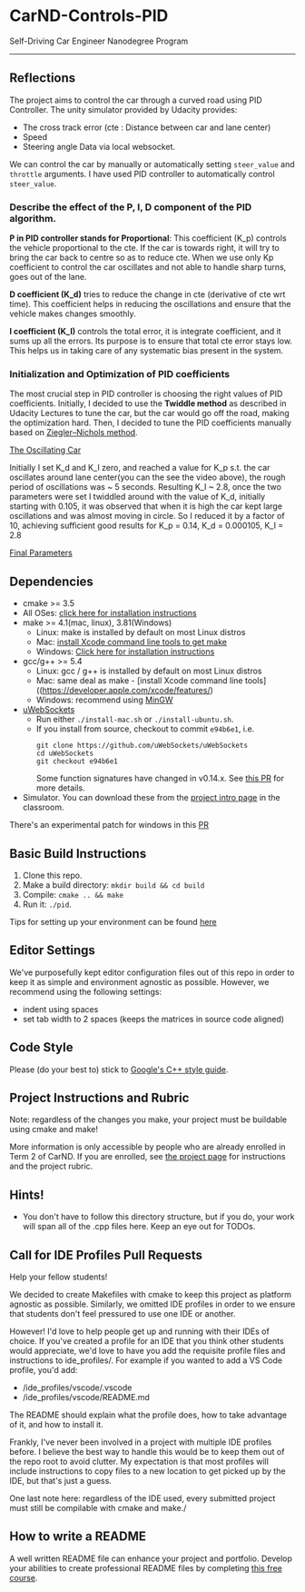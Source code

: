 # CarND-Controls-PID
Self-Driving Car Engineer Nanodegree Program

---
## Reflections
The project aims to control the car through a curved road using PID Controller. The unity simulator provided by Udacity provides:
*	The cross track error (cte : Distance between car and lane center)
*	Speed
*	Steering angle
Data via local websocket.

We can control the car by manually or automatically setting `steer_value` and `throttle` arguments. I have used PID controller to automatically control `steer_value`.

### Describe the effect of the P, I, D component of the PID algorithm.

**P in PID controller stands for Proportional**: This coefficient (K_p) controls the vehicle proportional to the cte. If the car is towards right, it will try to bring the car back to centre so as to reduce cte. When we use only Kp coefficient to control the car oscillates and not able to handle sharp turns, goes out of the lane.

**D coefficient (K_d)** tries to reduce the change in cte (derivative of cte wrt time). This coefficient helps in reducing the oscillations and ensure that the vehicle makes changes smoothly.

**I coefficient (K_I)** controls the total error, it is integrate coefficient, and it sums up all the errors. Its purpose is to ensure that total cte error stays low. This helps us in taking care of any systematic bias present in the system.


### Initialization and Optimization of PID coefficients

The most crucial step in PID controller is choosing the right values of PID coefficients. Initially, I decided to use the **Twiddle method** as described in Udacity Lectures  to tune the car, but the car would go off the road, making the optimization hard. Then, I decided to tune the PID coefficients manually based on [Ziegler–Nichols method](https://en.wikipedia.org/wiki/Ziegler%E2%80%93Nichols_method). 

[The Oscillating Car](https://youtu.be/2sDTvcmIvcQ)

Initially I set K_d and K_I zero, and reached a value for K_p s.t. the car oscillates around lane center(you can the see the video above), the rough period of oscillations was ~ 5 seconds.  Resulting K_I ~ 2.8,  once the two parameters were set I twiddled around with the value of K_d, initially starting with 0.105, it was observed that when it is high the car kept large oscillations and was almost moving in circle. So I reduced it by a factor of 10, achieving sufficient good results for 
K_p = 0.14, K_d = 0.000105, K_I = 2.8

[Final Parameters](https://youtu.be/vHmVpY6e2Og)

## Dependencies

* cmake >= 3.5
 * All OSes: [click here for installation instructions](https://cmake.org/install/)
* make >= 4.1(mac, linux), 3.81(Windows)
  * Linux: make is installed by default on most Linux distros
  * Mac: [install Xcode command line tools to get make](https://developer.apple.com/xcode/features/)
  * Windows: [Click here for installation instructions](http://gnuwin32.sourceforge.net/packages/make.htm)
* gcc/g++ >= 5.4
  * Linux: gcc / g++ is installed by default on most Linux distros
  * Mac: same deal as make - [install Xcode command line tools]((https://developer.apple.com/xcode/features/)
  * Windows: recommend using [MinGW](http://www.mingw.org/)
* [uWebSockets](https://github.com/uWebSockets/uWebSockets)
  * Run either `./install-mac.sh` or `./install-ubuntu.sh`.
  * If you install from source, checkout to commit `e94b6e1`, i.e.
    ```
    git clone https://github.com/uWebSockets/uWebSockets 
    cd uWebSockets
    git checkout e94b6e1
    ```
    Some function signatures have changed in v0.14.x. See [this PR](https://github.com/udacity/CarND-MPC-Project/pull/3) for more details.
* Simulator. You can download these from the [project intro page](https://github.com/udacity/self-driving-car-sim/releases) in the classroom.

There's an experimental patch for windows in this [PR](https://github.com/udacity/CarND-PID-Control-Project/pull/3)

## Basic Build Instructions

1. Clone this repo.
2. Make a build directory: `mkdir build && cd build`
3. Compile: `cmake .. && make`
4. Run it: `./pid`. 

Tips for setting up your environment can be found [here](https://classroom.udacity.com/nanodegrees/nd013/parts/40f38239-66b6-46ec-ae68-03afd8a601c8/modules/0949fca6-b379-42af-a919-ee50aa304e6a/lessons/f758c44c-5e40-4e01-93b5-1a82aa4e044f/concepts/23d376c7-0195-4276-bdf0-e02f1f3c665d)

## Editor Settings

We've purposefully kept editor configuration files out of this repo in order to
keep it as simple and environment agnostic as possible. However, we recommend
using the following settings:

* indent using spaces
* set tab width to 2 spaces (keeps the matrices in source code aligned)

## Code Style

Please (do your best to) stick to [Google's C++ style guide](https://google.github.io/styleguide/cppguide.html).

## Project Instructions and Rubric

Note: regardless of the changes you make, your project must be buildable using
cmake and make!

More information is only accessible by people who are already enrolled in Term 2
of CarND. If you are enrolled, see [the project page](https://classroom.udacity.com/nanodegrees/nd013/parts/40f38239-66b6-46ec-ae68-03afd8a601c8/modules/f1820894-8322-4bb3-81aa-b26b3c6dcbaf/lessons/e8235395-22dd-4b87-88e0-d108c5e5bbf4/concepts/6a4d8d42-6a04-4aa6-b284-1697c0fd6562)
for instructions and the project rubric.

## Hints!

* You don't have to follow this directory structure, but if you do, your work
  will span all of the .cpp files here. Keep an eye out for TODOs.

## Call for IDE Profiles Pull Requests

Help your fellow students!

We decided to create Makefiles with cmake to keep this project as platform
agnostic as possible. Similarly, we omitted IDE profiles in order to we ensure
that students don't feel pressured to use one IDE or another.

However! I'd love to help people get up and running with their IDEs of choice.
If you've created a profile for an IDE that you think other students would
appreciate, we'd love to have you add the requisite profile files and
instructions to ide_profiles/. For example if you wanted to add a VS Code
profile, you'd add:

* /ide_profiles/vscode/.vscode
* /ide_profiles/vscode/README.md

The README should explain what the profile does, how to take advantage of it,
and how to install it.

Frankly, I've never been involved in a project with multiple IDE profiles
before. I believe the best way to handle this would be to keep them out of the
repo root to avoid clutter. My expectation is that most profiles will include
instructions to copy files to a new location to get picked up by the IDE, but
that's just a guess.

One last note here: regardless of the IDE used, every submitted project must
still be compilable with cmake and make./

## How to write a README
A well written README file can enhance your project and portfolio.  Develop your abilities to create professional README files by completing [this free course](https://www.udacity.com/course/writing-readmes--ud777).

